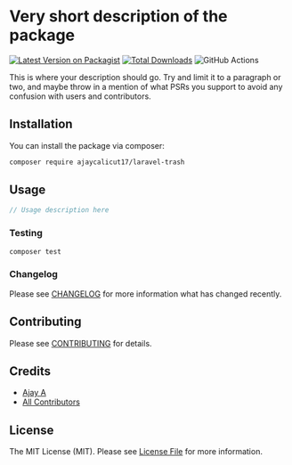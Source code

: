 # Very short description of the package

[![Latest Version on Packagist](https://img.shields.io/packagist/v/ajaycalicut17/laravel-trash.svg?style=flat-square)](https://packagist.org/packages/ajaycalicut17/laravel-trash)
[![Total Downloads](https://img.shields.io/packagist/dt/ajaycalicut17/laravel-trash.svg?style=flat-square)](https://packagist.org/packages/ajaycalicut17/laravel-trash)
![GitHub Actions](https://github.com/ajaycalicut17/laravel-trash/actions/workflows/main.yml/badge.svg)

This is where your description should go. Try and limit it to a paragraph or two, and maybe throw in a mention of what PSRs you support to avoid any confusion with users and contributors.

## Installation

You can install the package via composer:

```bash
composer require ajaycalicut17/laravel-trash
```

## Usage

```php
// Usage description here
```

### Testing

```bash
composer test
```

### Changelog

Please see [CHANGELOG](CHANGELOG.md) for more information what has changed recently.

## Contributing

Please see [CONTRIBUTING](CONTRIBUTING.md) for details.

## Credits

-   [Ajay A](https://github.com/ajaycalicut17)
-   [All Contributors](../../contributors)

## License

The MIT License (MIT). Please see [License File](LICENSE.md) for more information.
